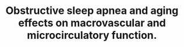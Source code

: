 ---
layout: page
header: no
#
# Content
#
subheadline: "Recent Publication"
title: "Obstructive sleep apnea and aging effects on macrovascular and microcirculatory function.
"
teaser: "Obstructive sleep apnea and aging effects on macrovascular and microcirculatory function.
"
categories: [Publications]
tags: [Sleep Medicine, Hemotology]
---